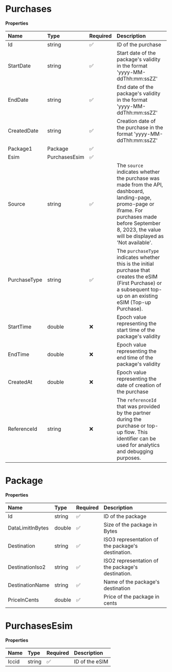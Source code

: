 # Purchases

**Properties**

| Name         | Type          | Required | Description                                                                                                                                                                                                    |
| :----------- | :------------ | :------- | :------------------------------------------------------------------------------------------------------------------------------------------------------------------------------------------------------------- |
| Id           | string        | ✅       | ID of the purchase                                                                                                                                                                                             |
| StartDate    | string        | ✅       | Start date of the package's validity in the format 'yyyy-MM-ddThh:mm:ssZZ'                                                                                                                                     |
| EndDate      | string        | ✅       | End date of the package's validity in the format 'yyyy-MM-ddThh:mm:ssZZ'                                                                                                                                       |
| CreatedDate  | string        | ✅       | Creation date of the purchase in the format 'yyyy-MM-ddThh:mm:ssZZ'                                                                                                                                            |
| Package1     | Package       | ✅       |                                                                                                                                                                                                                |
| Esim         | PurchasesEsim | ✅       |                                                                                                                                                                                                                |
| Source       | string        | ✅       | The `source` indicates whether the purchase was made from the API, dashboard, landing-page, promo-page or iframe. For purchases made before September 8, 2023, the value will be displayed as 'Not available'. |
| PurchaseType | string        | ✅       | The `purchaseType` indicates whether this is the initial purchase that creates the eSIM (First Purchase) or a subsequent top-up on an existing eSIM (Top-up Purchase).                                         |
| StartTime    | double        | ❌       | Epoch value representing the start time of the package's validity                                                                                                                                              |
| EndTime      | double        | ❌       | Epoch value representing the end time of the package's validity                                                                                                                                                |
| CreatedAt    | double        | ❌       | Epoch value representing the date of creation of the purchase                                                                                                                                                  |
| ReferenceId  | string        | ❌       | The `referenceId` that was provided by the partner during the purchase or top-up flow. This identifier can be used for analytics and debugging purposes.                                                       |

# Package

**Properties**

| Name             | Type   | Required | Description                                       |
| :--------------- | :----- | :------- | :------------------------------------------------ |
| Id               | string | ✅       | ID of the package                                 |
| DataLimitInBytes | double | ✅       | Size of the package in Bytes                      |
| Destination      | string | ✅       | ISO3 representation of the package's destination. |
| DestinationIso2  | string | ✅       | ISO2 representation of the package's destination. |
| DestinationName  | string | ✅       | Name of the package's destination                 |
| PriceInCents     | double | ✅       | Price of the package in cents                     |

# PurchasesEsim

**Properties**

| Name  | Type   | Required | Description    |
| :---- | :----- | :------- | :------------- |
| Iccid | string | ✅       | ID of the eSIM |
